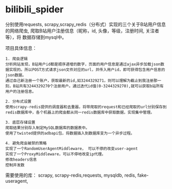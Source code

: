 # bilibili_spider

分别使用requests, scrapy,scrapy_redis（分布式）实现的三个关于B站用户信息的网络爬虫, 爬取B站用户注册信息（昵称，id, 头像，等级，注册时间, 关注者等），将 数据存储到mysql中。

项目具体信息：

    1. 爬虫逻辑
    分析网站发现，B站用户id都是顺序递增的数字，页面的用户信息是通过ajax异步加载json数据实现的。所以POST方式请求json文件对应的url，并传入用户id，即可获得包含用户信息的json数据。
    通过自己新注册一个账户，获取最新的id,如3244329271，则可以理解为截止到我注册那一刻，B站共有3244329270个注册用户。通过迭代id值(0-3244329270),就可以获取b站所有用户的注册信息。

    2. 分布式设置
    使用scrapy-redis提供的调度器和去重器，将带爬取的request和已经爬取的url分别保存到redis数据库中，各个机器上的爬虫都从同一redis数据库中获取数据，实现集中管理。

    3. 底层存储设置
    爬取结果分别存入制定MySQL数据库的数据表中。
    使用了twisted提供的adbapi包，将数据插入到数据库变为一个异步过程。

    4. 避免爬虫被禁的策略
    实现了一个RandomUserAgentMiddleware， 可以不停的改变user-agent
    实现了一个ProxyMiddleware，可以不停地改变ip代理。
    修改headers信息
    控制并发数
   
 需要使用的库： scrapy, scrapy-redis,requests, mysqldb, redis, fake-useragent,


